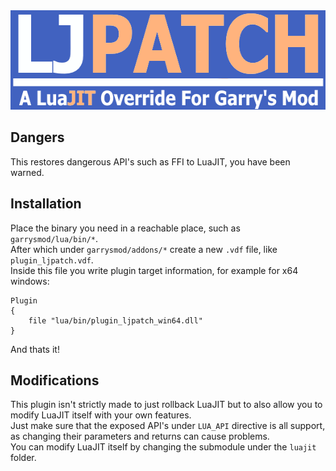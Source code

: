 <div align="center">
  <picture>
  <img width="590" height="159" src="./logo.png">
  </picture>


</div>

## Dangers
This restores dangerous API's such as FFI to LuaJIT, you have been warned.

## Installation
Place the binary you need in a reachable place, such as `garrysmod/lua/bin/*`.\
After which under `garrysmod/addons/*` create a new `.vdf` file, like `plugin_ljpatch.vdf`.\
Inside this file you write plugin target information, for example for x64 windows:
```
Plugin
{
    file "lua/bin/plugin_ljpatch_win64.dll"
}
```
And thats it!

## Modifications
This plugin isn't strictly made to just rollback LuaJIT but to also allow you to modify LuaJIT itself with your own features.\
Just make sure that the exposed API's under `LUA_API` directive is all support, as changing their parameters and returns can cause problems.\
You can modify LuaJIT itself by changing the submodule under the `luajit` folder.
